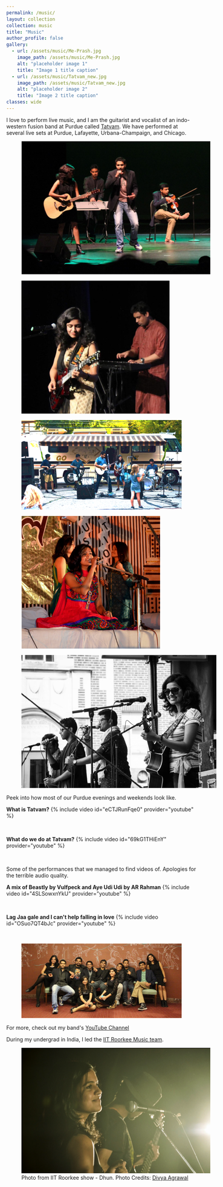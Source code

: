 ```yaml
---
permalink: /music/
layout: collection
collection: music
title: "Music"
author_profile: false
gallery:
  - url: /assets/music/Me-Prash.jpg
    image_path: /assets/music/Me-Prash.jpg
    alt: "placeholder image 1"
    title: "Image 1 title caption"
  - url: /assets/music/Tatvam_new.jpg
    image_path: /assets/music/Tatvam_new.jpg
    alt: "placeholder image 2"
    title: "Image 2 title caption"
classes: wide
---
```


<!--
<figure style="width: 400px" class="align-right">
  <img src="/assets/music/Me-Prash.jpg" alt="">
</figure>
-->

I love to perform live music, and I am the guitarist and vocalist of an indo-western fusion band at Purdue called [Tatvam](https://www.facebook.com/TatvamPurdue/). We have performed at several live sets at Purdue, Lafayette, Urbana-Champaign, and Chicago.

<!--{% include gallery class="full" caption="Bandmates and me" %}-->

<figure style="width: 500px" class="align-left">
  <img src="/assets/music/Guitar_ratio.png" alt="">
</figure>

<figure style="width: 392px" class="align-right">
  <img src="/assets/music/Me-Prash.jpg" alt="">
</figure>

<figure class="align-center">
  <img src="/assets/music/Mosey.png" alt="">
</figure>

<figure style="width: 367px" class="align-left">
  <img src="/assets/music/Swaranjali.png" alt="">
</figure>

<figure style="width: 516px" class="align-right">
  <img src="/assets/music/global-fest.png" alt="">
</figure>

Peek into how most of our Purdue evenings and weekends look like.

**What is Tatvam?**
{% include video id="eCTJRunFqe0" provider="youtube" %}

<br/>

**What do we do at Tatvam?**
{% include video id="69kG1THiEnY" provider="youtube" %}

<br/>

Some of the performances that we managed to find videos of. Apologies for the terrible audio quality.

**A mix of Beastly by Vulfpeck and Aye Udi Udi by AR Rahman**
{% include video id="4SLSowxnYkU" provider="youtube" %}

<br/>

**Lag Jaa gale and I can't help falling in love**
{% include video id="OSuo7QT4bJc" provider="youtube" %}

<br/>

<figure class="align-center">
  <img src="/assets/music/Tatvam_old.jpg" alt="">
</figure>

For more, check out my band's [YouTube Channel](https://www.youtube.com/channel/UCBlDeRAwAAP_SeVPqmVi_HQ)

During my undergrad in India, I led the [IIT Roorkee Music team](https://www.youtube.com/channel/UCUAm7WhqNFUytNPs6VaUK-Q).


<figure style="width: 500px" class="align-left">
  <img src="/assets/music/IITR.png" alt="">
  <figcaption>Photo from IIT Roorkee show - Dhun. Photo Credits: <a href="https://www.instagram.com/fawkesphotostream/">Divya Agrawal</a></figcaption>
</figure>
